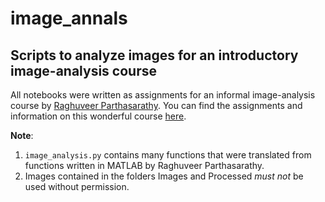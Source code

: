# image_annals
## Scripts to analyze images for an introductory image-analysis course

All notebooks were written as assignments for an informal image-analysis course by [Raghuveer Parthasarathy](https://eighteenthelephant.com/about/). 
You can find the assignments and information on this wonderful course [here](https://eighteenthelephant.com/2020/05/05/an-informal-image-analysis-course/).

**Note**:
1. `image_analysis.py` contains many functions that were translated from functions written in MATLAB by Raghuveer Parthasarathy.
2. Images contained in the folders Images and Processed *must not* be used without permission.
